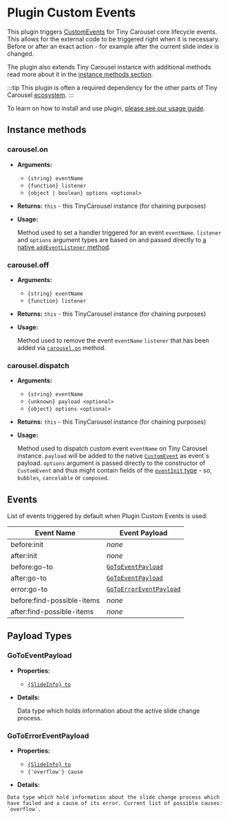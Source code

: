 # Plugin Custom Events

This plugin triggers [CustomEvents](https://developer.mozilla.org/en-US/docs/Web/API/CustomEvent/CustomEvent) for Tiny Carousel core lifecycle events. This allows for the external code to be triggered right when it is necessary. Before or after an exact action - for example after the current slide index is changed.

The plugin also extends Tiny Carousel instance with additional methods read more about it in the [instance methods section](#instance-methods).

:::tip
This plugin is often a required dependency for the other parts of Tiny Carousel [ecosystem](../../ecosystem/).
:::

To learn on how to install and use plugin, [please see our usage guide](../../guide/usage/#plugin-custom-event).

## Instance methods

<!-- textlint-disable -->
### carousel.on
<!-- textlint-enable -->

- **Arguments:**

    - `{string} eventName`
    - `{function} listener`
    - `{object | boolean} options <optional>`

- **Returns:** `this` - this TinyCarousel instance (for chaining purposes)

- **Usage:**

    Method used to set a handler triggered for an event `eventName`. `listener` and `options` argument types are based on and passed directly to [a native `addEventListener` method](https://developer.mozilla.org/en-US/docs/Web/API/EventTarget/addEventListener).

<!-- textlint-disable -->
### carousel.off
<!-- textlint-enable -->

- **Arguments:**

    - `{string} eventName`
    - `{function} listener`

- **Returns:** `this` - this TinyCarousel instance (for chaining purposes)

- **Usage:**

    Method used to remove the event `eventName` `listener` that has been added via [`carousel.on`](#carousel.on) method.

<!-- textlint-disable -->
### carousel.dispatch
<!-- textlint-enable -->

- **Arguments:**

    - `{string} eventName`
    - `{unknown} payload <optional>`
    - `{object} options <optional>`

- **Returns:** `this` - this TinyCarousel instance (for chaining purposes)

- **Usage:**

    Method used to dispatch custom event `eventName` on Tiny Carousel instance. `payload` will be added to the native [`CustomEvent`](https://developer.mozilla.org/en-US/docs/Web/API/CustomEvent/CustomEvent) as event\`s payload. `options` argument is passed directly to the constructor of `CustomEvent` and thus might contain fields of the [`eventInit` type](https://developer.mozilla.org/en-US/docs/Web/API/Event/Event#values) - so, `bubbles`, `cancelable` or `composed`.

## Events

List of events triggered by default when Plugin Custom Events is used:

<!-- textlint-disable -->
| Event Name                 | Event Payload                                         |
| -------------------------- | ----------------------------------------------------- |
| before:init                | *none*                                                |
| after:init                 | *none*                                                |
| before:go-to               | [`GoToEventPayload`](#gotoeventpayload)               |
| after:go-to                | [`GoToEventPayload`](#gotoeventpayload)               |
| error:go-to                | [`GoToErrorEventPayload`](#gotoerroreventpayload)     |
| before:find-possible-items | *none*                                                |
| after:find-possible-items  | *none*                                                |
<!-- textlint-enable -->

## Payload Types
<!-- textlint-disable -->
### GoToEventPayload
<!-- textlint-enable -->
- **Properties:**

    - [`{SlideInfo} to`](#slideInfo)

- **Details:**

    Data type which holds information about the active slide change process.

<!-- textlint-disable -->
### GoToErrorEventPayload
<!-- textlint-enable -->
- **Properties:**

    - [`{SlideInfo} to`](#slideInfo)
    - `{'overflow'} cause`

- **Details:**
<!-- textlint-disable alex -->
    Data type which hold information about the slide change process which have failed and a cause of its error. Current list of possible causes: `overflow`.
<!-- textlint-enable -->
